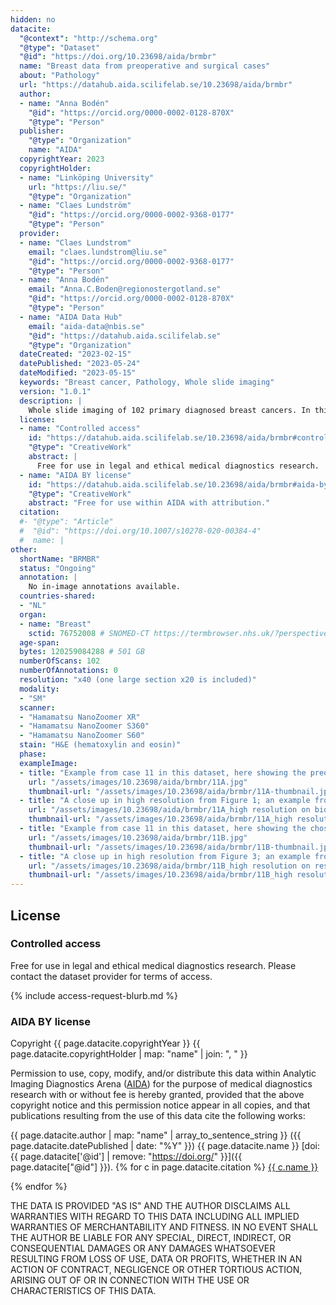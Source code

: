 ```yaml
---
hidden: no
datacite:
  "@context": "http://schema.org"
  "@type": "Dataset"
  "@id": "https://doi.org/10.23698/aida/brmbr"
  name: "Breast data from preoperative and surgical cases"
  about: "Pathology"
  url: "https://datahub.aida.scilifelab.se/10.23698/aida/brmbr"
  author:
  - name: "Anna Bodén"
    "@id": "https://orcid.org/0000-0002-0128-870X"
    "@type": "Person"
  publisher:
    "@type": "Organization"
    name: "AIDA"
  copyrightYear: 2023
  copyrightHolder:
  - name: "Linköping University"
    url: "https://liu.se/"
    "@type": "Organization"
  - name: "Claes Lundström"
    "@id": "https://orcid.org/0000-0002-9368-0177"
    "@type": "Person"
  provider:
  - name: "Claes Lundstrom"
    email: "claes.lundstrom@liu.se"
    "@id": "https://orcid.org/0000-0002-9368-0177"
    "@type": "Person"
  - name: "Anna Bodén"
    email: "Anna.C.Boden@regionostergotland.se"
    "@id": "https://orcid.org/0000-0002-0128-870X"
    "@type": "Person"
  - name: "AIDA Data Hub"
    email: "aida-data@nbis.se"
    "@id": "https://datahub.aida.scilifelab.se"
    "@type": "Organization"
  dateCreated: "2023-02-15"
  datePublished: "2023-05-24"
  dateModified: "2023-05-15"
  keywords: "Breast cancer, Pathology, Whole slide imaging"
  version: "1.0.1"
  description: |
    Whole slide imaging of 102 primary diagnosed breast cancers. In this dataset one representative image from the preoperative biopsy have been manually selected and matched with one image representative from the surgically removed invasive tumour. Both biopsy and whole section are presented as one case and contain 2 HE stained slides per case. The section from the surgical resections are cut with one level as default, biopsies may vary from 1-3 per slide. Breastcancer cases were consecutively selected from the laboratory information system based on diagnosis including only Invasive breast cancer (NST) and Invasive lobular carcinoma (ILC). Each slide has been evaluated in clinic by at least one senior consultant in breast pathology and controlled before extraction to this dataset by an additional independent senior breast pathologist. No neoadjuvant cases included. No male breast cancers included. The cases are anonymised and exported from the digital archive at the Department of Clinical Pathology in Linköping, Region Östergötland.   
  license:
  - name: "Controlled access"
    id: "https://datahub.aida.scilifelab.se/10.23698/aida/brmbr#controlled-access"
    "@type": "CreativeWork"
    abstract: |
      Free for use in legal and ethical medical diagnostics research.
  - name: "AIDA BY license"
    id: "https://datahub.aida.scilifelab.se/10.23698/aida/brmbr#aida-by-license"
    "@type": "CreativeWork"
    abstract: "Free for use within AIDA with attribution."
  citation:
  #- "@type": "Article"
  #  "@id": "https://doi.org/10.1007/s10278-020-00384-4"
  #  name: |
other:
  shortName: "BRMBR"
  status: "Ongoing"
  annotation: |
    No in-image annotations available.
  countries-shared:
  - "NL"
  organ:
  - name: "Breast"
    sctid: 76752008 # SNOMED-CT https://termbrowser.nhs.uk/?perspective=full&conceptId1=%s
  age-span:
  bytes: 120259084288 # 501 GB
  numberOfScans: 102
  numberOfAnnotations: 0
  resolution: "x40 (one large section x20 is included)"
  modality:
  - "SM"
  scanner:
  - "Hamamatsu NanoZoomer XR"
  - "Hamamatsu NanoZoomer S360"
  - "Hamamatsu NanoZoomer S60"
  stain: "H&E (hematoxylin and eosin)"
  phase:
  exampleImage:
  - title: "Example from case 11 in this dataset, here showing the preoperative sample (biopsy) in low resolution, that is paired on case level with an image from the surgical specimen from the aligned breastcancer."
    url: "/assets/images/10.23698/aida/brmbr/11A.jpg"
    thumbnail-url: "/assets/images/10.23698/aida/brmbr/11A-thumbnail.jpg"
  - title: "A close up in high resolution from Figure 1; an example from case 11 in this dataset, here showing an area of interest for atypia and mitosis from the preoperative sample (biopsy)."
    url: "/assets/images/10.23698/aida/brmbr/11A_high resolution on biopsy.jpg"
    thumbnail-url: "/assets/images/10.23698/aida/brmbr/11A_high resolution on biopsy-thumbnail.jpg"
  - title: "Example from case 11 in this dataset, here showing the chosen image from the surgical sample (excision) in low resolution, that is paired on case level with an image of the preoperative biopsy from the same breastcancer"
    url: "/assets/images/10.23698/aida/brmbr/11B.jpg"
    thumbnail-url: "/assets/images/10.23698/aida/brmbr/11B-thumbnail.jpg"
  - title: "A close up in high resolution from Figure 3; an example from case 11 in this dataset, here showing an area of interest for atypia and mitosis from the preoperative sample (biopsy)."
    url: "/assets/images/10.23698/aida/brmbr/11B_high resolution on resection slide.jpg"
    thumbnail-url: "/assets/images/10.23698/aida/brmbr/11B_high resolution on resection slide-thumbnail.jpg"
---
```

## License
### Controlled access
Free for use in legal and ethical medical diagnostics research.
Please contact the dataset provider for terms of access.

{% include access-request-blurb.md %}

### AIDA BY license
Copyright
{{ page.datacite.copyrightYear }}
{{ page.datacite.copyrightHolder | map: "name" |  join: ", " }}

Permission to use, copy, modify, and/or distribute this data within Analytic
Imaging Diagnostics Arena ([AIDA](https://medtech4health.se/aida)) for the
purpose of medical diagnostics research with or without fee is hereby granted,
provided that the above copyright notice and this permission notice appear in
all copies, and that publications resulting from the use of this data cite the
following works:

{{ page.datacite.author | map: "name" | array_to_sentence_string }}
({{ page.datacite.datePublished | date: "%Y" }})
{{ page.datacite.name }}
[doi:{{ page.datacite['@id'] | remove: "https://doi.org/" }}]({{ page.datacite["@id"] }}).
{% for c in page.datacite.citation %}
  [{{ c.name }}]({{c["@id"]}})

{% endfor %}

THE DATA IS PROVIDED "AS IS" AND THE AUTHOR DISCLAIMS ALL WARRANTIES WITH REGARD
TO THIS DATA INCLUDING ALL IMPLIED WARRANTIES OF MERCHANTABILITY AND FITNESS. IN
NO EVENT SHALL THE AUTHOR BE LIABLE FOR ANY SPECIAL, DIRECT, INDIRECT, OR
CONSEQUENTIAL DAMAGES OR ANY DAMAGES WHATSOEVER RESULTING FROM LOSS OF USE, DATA
OR PROFITS, WHETHER IN AN ACTION OF CONTRACT, NEGLIGENCE OR OTHER TORTIOUS
ACTION, ARISING OUT OF OR IN CONNECTION WITH THE USE OR CHARACTERISTICS OF THIS
DATA.
